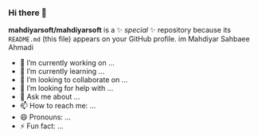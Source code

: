 ### Hi there 👋
**mahdiyarsoft/mahdiyarsoft** is a ✨ _special_ ✨ repository because its `README.md` (this file) appears on your GitHub profile.
im Mahdiyar Sahbaee Ahmadi

- 🔭 I’m currently working on ...
- 🌱 I’m currently learning ...
- 👯 I’m looking to collaborate on ...
- 🤔 I’m looking for help with ...
- 💬 Ask me about ...
- 📫 How to reach me: ...
- 😄 Pronouns: ...
- ⚡ Fun fact: ...
